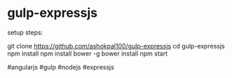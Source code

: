 # gulp-expressjs

setup steps:

git clone https://github.com/ashokpal100/gulp-expressjs
cd gulp-expressjs
npm install
npm install bower -g
bower install
npm start

#angularjs #gulp #nodejs #expressjs
